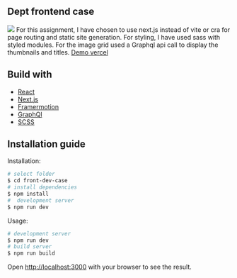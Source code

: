 ## Dept frontend case

![](case.gif)
For this assignment, I have chosen to use next.js instead of vite or cra for page routing and static site generation. For styling, I have used sass with styled modules. For the image grid used a Graphql api call to display the thumbnails and titles.
[Demo vercel](https://frontend-dev-case-dept-agency-8eer.vercel.app/)

## Build with

- [React](https://reactjs.org/docs/create-a-new-react-app.html)
- [Next.js](https://nextjs.org/learn)
- [Framermotion](https://www.framer.com/motion/)
- [GraphQl](https://graphql.org/)
- [SCSS](https://nextjs.org/learn)

## Installation guide

Installation:

```bash
# select folder
$ cd front-dev-case
# install dependencies
$ npm install
#  development server
$ npm run dev
```

Usage:

```bash
# development server
$ npm run dev
# build server
$ npm run build
```

Open [http://localhost:3000](http://localhost:3000) with your browser to see the result.
